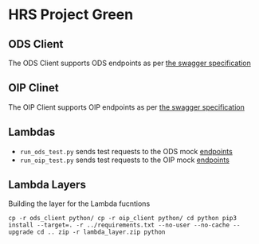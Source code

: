 # HRS Project Green 

## ODS Client

The ODS Client supports ODS endpoints as per [the swagger specification](https://app.swaggerhub.com/apis-docs/Marquardt-Informatik/HPP/1.0.0.0)

## OIP Clinet

The OIP Client supports OIP endpoints as per [the swagger specification](https://app.swaggerhub.com/apis-docs/Marquardt-Informatik/OIP-API/1.0.0)

## Lambdas

- `run_ods_test.py` sends test requests to the ODS mock [endpoints](https://app.swaggerhub.com/apis-docs/Marquardt-Informatik/HPP/1.0.0.0)
- `run_oip_test.py` sends test requests to the OIP mock [endpoints](https://app.swaggerhub.com/apis-docs/Marquardt-Informatik/OIP-API/1.0.0)
  
## Lambda Layers

Building the layer for the Lambda fucntions

``
cp -r ods_client python/
cp -r oip_client python/
cd python
pip3 install --target=. -r ../requirements.txt --no-user --no-cache --upgrade
cd ..
zip -r lambda_layer.zip python
``
